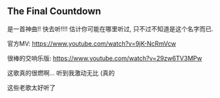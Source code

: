 ## The Final Countdown
是一首神曲!! 快去听!!!! 估计你可能在哪里听过, 只不过不知道是这个名字而已.

官方MV: https://www.youtube.com/watch?v=9jK-NcRmVcw

很棒的交响乐版: https://www.youtube.com/watch?v=29zw6TV3MPw

这歌真的很燃啊... 听到我激动无比 (真的

这些老歌太好听了